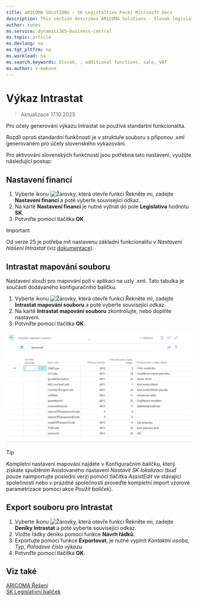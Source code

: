 ```yaml
---
title: ARICOMA SOLUTIONS - SK Legistaltive Pack| Microsoft Docs
description: This section describes ARICOMA Solutions - Slovak legislation
author: kunes
ms.service: dynamics365-business-central
ms.topic: article
ms.devlang: na
ms.tgt_pltfrm: na
ms.workload: na
ms.search.keywords: Slovak, , additional functions, sale, VAT
ms.author: v-makune
---
```


# Výkaz Intrastat

> Aktualizace 17.10.2025

Pro účely generování výkazu Intrastat se používá standartní funkcionalita.

Rozdíl oproti standardní funkčnosti je v struktuře souboru s příponou .xml generovaném pro účely slovenského vykazování.

Pro aktivování slovenských funkčností jsou potřebná tato nastavení, využijte následující postup:

## Nastavení financí

1. Vyberte ikonu ![Žárovky, která otevře funkci Řekněte mi](media/ui-search/search_small.png "Řekněte mi, co chcete dělat"), zadejte **Nastavení financí** a poté vyberte související odkaz.
2. Na kartě **Nastavení financí** je nutné vybrat do pole **Legislativa** hodnotu **SK**.
3. Potvrďte pomocí tlačítka **OK**.

> [!IMPORTANT]
> Od verze 25 je potřeba mít nastavenu základní funkcionalitu v *Nastavení hlášení Intrastat* (viz [dokumentace](https://learn.microsoft.com/cs-cz/dynamics365/business-central/finance-how-setup-report-intrastat)).

## Intrastat mapování souboru

Nastavení slouží pro mapování polí v aplikaci na uzly .xml. Tato tabulka je součástí dodávaného konfiguračního balíčku.

1. Vyberte ikonu ![Žárovky, která otevře funkci Řekněte mi](media/ui-search/search_small.png "Řekněte mi, co chcete dělat"), zadejte **Intrastat mapování souboru** a poté vyberte související odkaz.
2. Na kartě **Intrastat mapování souboru** zkontrolujte, nebo doplňte nastavení.
3. Potvrďte pomocí tlačítka **OK**.

![Mapování souboru](media/sk-intrastat.png)

> [!TIP]
> Kompletní nastavení mapování najdete v Konfiguračním balíčku, který získáte spuštěním Asistovaného nastavení *Nastavit SK lokalizaci* (buď pouze naimportujte poslední verzi pomocí tlačítka *AssistEdit* ve stávající společnosti nebo v prázdné společnosti proveďte kompletní import vzorové parametrizace pomocí akce *Použít balíček*).

## Export souboru pro Intrastat

1. Vyberte ikonu ![Žárovky, která otevře funkci Řekněte mi](media/ui-search/search_small.png "Řekněte mi, co chcete dělat"), zadejte **Deníky Intrastat** a poté vyberte související odkaz.
2. Vložte řádky deníku pomocí funkce **Návrh řádků**.
3. Exportujte pomocí funkce **Exportovat**, je nutné vyplnit *Kontaktní osoba*, *Typ*, *Pořadové číslo výkazu*
4. Potvrďte pomocí tlačítka **OK**.

## Viz také




[ARICOMA Řešení](solutions.md)  
[SK Legislativní balíček](sk-legislative-pack.md)
